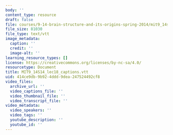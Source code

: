 ```yaml
---
body: ''
content_type: resource
draft: false
file: courses/9-14-brain-structure-and-its-origins-spring-2014/mit9_14s14_lec18_captions.vtt
file_size: 81030
file_type: text/vtt
image_metadata:
  caption: ''
  credit: ''
  image-alt: ''
learning_resource_types: []
license: https://creativecommons.org/licenses/by-nc-sa/4.0/
resourcetype: Document
title: MIT9_14S14_lec18_captions.vtt
uid: 414ce9db-9b92-4ddd-9dea-247524492cf8
video_files:
  archive_url: ''
  video_captions_file: ''
  video_thumbnail_file: ''
  video_transcript_file: ''
video_metadata:
  video_speakers: ''
  video_tags: ''
  youtube_description: ''
  youtube_id: ''
---
```

